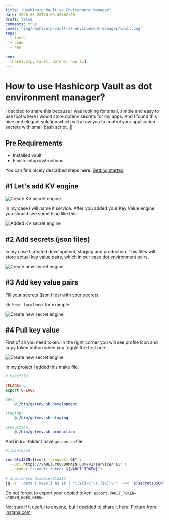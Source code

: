 ```yaml
---
title: "Hashicorp Vault as Environment Manager"
date: 2020-06-20T20:09:43+02:00
draft: false
comments: true
cover: "img/hashicorp-vault-as-environment-manager/vault.png"
tags:
  - tools
  - code
  - env

seo:
  [hashicorp, vault, dotenv, how to]
---
```


# How to use Hashicorp Vault as dot environment manager?

I decided to share this because I was looking for small, simple and easy to use tool where I would store dotenv secrets for my apps. And I found this nice and elegant solution which will allow you to control your application secrets with small bash script. 🙂

## Pre Requirements

- Installed vault
- Finish setup instructions

You can find nicely described steps here: [Getting started](https://learn.hashicorp.com/vault/getting-started/install)

## #1 Let's add KV engine

![Create KV secret engine](/img/hashicorp-vault-as-environment-manager/vault-screenshot.webp)

In my case I will name it service. After you added your Key Value engine, you should see something like this:

![Added KV secret engine](/img/hashicorp-vault-as-environment-manager/vault-screenshot-0.webp)

## #2 Add secrets (json files)

In my case I created development, staging and production. This files will store actual key value pairs, which in our case dot environment pairs.

![Create new secret engine](/img/hashicorp-vault-as-environment-manager/vault-screenshot-1.webp)

## #3 Add key value pairs

Fill your secrets (json files) with your secrets.

`db_host localhost` for example

![Create new secret engine](/img/hashicorp-vault-as-environment-manager/vault-screenshot-2.webp)

## #4 Pull key value

First of all you need token. In the right corner you will see profile icon and copy token button when you toggle the first one.

![Create new secret engine](/img/hashicorp-vault-as-environment-manager/vault-screenshot-3.webp)

In my project I added this make file:

```makefile
# Makefile

CFLAGS=-g
export CFLAGS

dev:
	@./bin/getenv.sh development

staging:
	@./bin/getenv.sh staging

production:
	@./bin/getenv.sh production

```

And in `bin` folder I have `getenv.sh` file:

```sh
#!/bin/bash

secretsJSON=$(curl --request GET \
  --url https://VAULT.YOURDOMAIN.COM/v1/service/"$1" \
  --header "x-vault-token: ${VAULT_TOKEN}")

# shellcheck disable=SC2217
jq -r '.data | keys[] as $k | "\($k)=\"\(.[$k])\""' <<< "${secretsJSON}" | tr -d '"' > .env
```

Do not forget to export your copied token! `export VAULT_TOKEN=<TOKEN_GOES_HERE>`


Not sure if it useful to anyone, but i decided to share it here.
Picture from [instana.com](https://www.instana.com/blog/hashicorp-vault-monitoring/)

